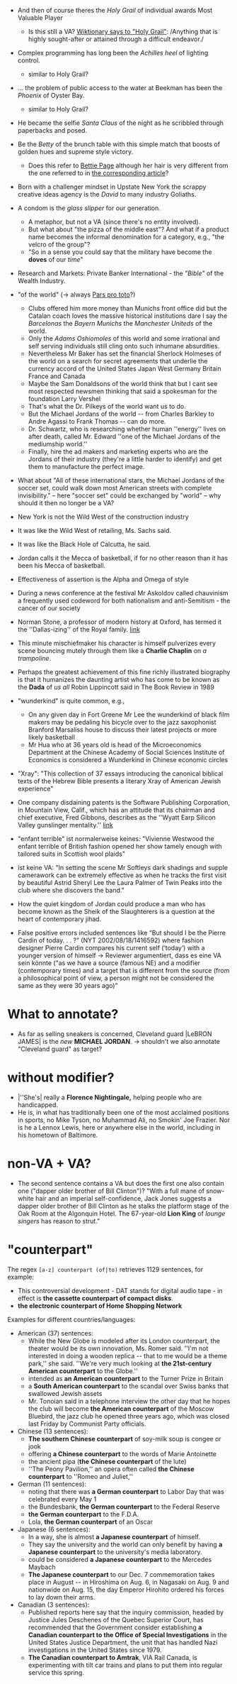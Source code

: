 - And then of course theres the *Holy Grail* of individual awards Most
  Valuable Player
  - Is this still a VA? [Wiktionary says to "Holy
    Grail"](https://en.wiktionary.org/wiki/Holy_Grail): /Anything that
    is highly sought-after or attained through a difficult endeavor./
- Complex programming has long been the *Achilles heel* of lighting
  control.
  - similar to Holy Grail?
- ... the problem of public access to the water at Beekman has been
  the *Phoenix* of Oyster Bay.
  - similar to Holy Grail?
- He became the selfie *Santa Claus* of the night as he scribbled
  through paperbacks and posed.
- Be the *Betty* of the brunch table with this simple match that
  boosts of golden hues and supreme style victory.
  - Does this refer to [Bettie
    Page](https://en.wikipedia.org/wiki/Bettie_Page) although her hair
    is very different from the one referred to in [the corresponding
    article](https://asubtlerevelry.com/cakes-cuts-victory-rolls/)?
- Born with a challenger mindset in Upstate New York the scrappy
  creative ideas agency is the *David* to many industry Goliaths.
- A condom is the *glass slipper* for our generation.
  - A metaphor, but not a VA (since there's no entity involved).
  - But what about "the pizza of the middle east"? And what if a
    product name becomes the informal denomination for a category,
    e.g., "the velcro of the group"?
  - "So in a sense you could say that the military have become the
    **doves** of our *time*"

- Research and Markets: Private Banker International - the *"Bible"*
  of the Wealth Industry.
- "of the world" (→ always [Pars pro
  toto](https://en.wikipedia.org/wiki/Pars_pro_toto)?)
  - Clubs offered him more money than Munichs front office did but the
    Catalan coach loves the massive historical institutions dare I say
    the *Barcelonas* the *Bayern Munichs* the *Manchester Uniteds* of
    the world.
  - Only the *Adams Oshiomoles* of this world and some irrational and
    self serving individuals still cling onto such inhumane
    absurdities.
  - Nevertheless Mr Baker has set the financial Sherlock Holmeses of
    the world on a search for secret agreements that underlie the
    currency accord of the United States Japan West Germany Britain
    France and Canada
  - Maybe the Sam Donaldsons of the world think that but I cant see
    most respected newsmen thinking that said a spokesman for the
    foundation Larry Vershel
  - That's what the Dr. Pilkeys of the world want us to do.
  - But the Michael Jordans of the world -- from Charles Barkley to
    Andre Agassi to Frank Thomas -- can do more.
  - Dr. Schwartz, who is researching whether human ''energy'' lives on
    after death, called Mr. Edward ''one of the Michael Jordans of the
    mediumship world.''
  - Finally, hire the ad makers and marketing experts who are the
    Jordans of their industry (they're a little harder to identify)
    and get them to manufacture the perfect image.
- What about "All of these international stars, the Michael Jordans of
  the soccer set, could walk down most American streets with complete
  invisibility." – here "soccer set" could be exchanged by "world" –
  why should it then no longer be a VA?

- New York is not the Wild West of the construction industry
- It was like the Wild West of retailing, Ms. Sachs said.
- It was like the Black Hole of Calcutta, he said.
- Jordan calls it the Mecca of basketball, if for no other reason than
  it has been his Mecca of basketball.
- Effectiveness of assertion is the Alpha and Omega of style
- During a news conference at the festival Mr Askoldov called
  chauvinism a frequently used codeword for both nationalism and
  anti-Semitism - the cancer of our society
- Norman Stone, a professor of modern history at Oxford, has termed it
  the ''Dallas-izing'' of the Royal
  family. [link](https://www.nytimes.com/1987/06/25/world/london-agog-over-frolics-of-princesses.html)
- This minute mischiefmaker his character is himself pulverizes every
  scene bouncing mutely through them like a **Charlie Chaplin** on *a
  trampoline*.
- Perhaps the greatest achievement of this fine richly illustrated
  biography is that it humanizes the daunting artist who has come to
  be known as the **Dada** of *us all* Robin Lippincott said in The
  Book Review in 1989
- "wunderkind" is quite common, e.g.,
  - On any given day in Fort Greene Mr Lee the wunderkind of black
    film makers may be pedaling his bicycle over to the jazz
    saxophonist Branford Marsaliss house to discuss their latest
    projects or more likely basketball
  - Mr Hua who at 36 years old is head of the Microeconomics
    Department at the Chinese Academy of Social Sciences Institute of
    Economics is considered a Wunderkind in Chinese economic circles
- "Xray": "This collection of 37 essays introducing the canonical
  biblical texts of the Hebrew Bible presents a literary Xray of
  American Jewish experience"
- One company disdaining patents is the Software Publishing
  Corporation, in Mountain View, Calif., which has an attitude that
  its chairman and chief executive, Fred Gibbons, describes as the
  ''Wyatt Earp Silicon Valley gunslinger mentality.''
  [link](https://www.nytimes.com/1989/05/12/business/software-industry-in-uproar-over-recent-rush-of-patents.html)
- "enfant terrible" ist normalerweise keines: "Vivienne Westwood the
  enfant terrible of British fashion opened her show tamely enough
  with tailored suits in Scottish wool plaids"
- ist keine VA: "In setting the scene Mr Softleys dark shadings and
  supple camerawork can be extremely effective as when he tracks the
  first visit by beautiful Astrid Sheryl Lee the Laura Palmer of Twin
  Peaks into the club where she discovers the band."
- How the quiet kingdom of Jordan could produce a man who has become
  known as the Sheik of the Slaughterers is a question at the heart of
  contemporary jihad.


- False positive errors included sentences like “But should I be the
  Pierre Cardin of today. . . ?”  (NYT 2002/08/18/1416592) where
  fashion designer Pierre Cardin compares his current self (‘today’)
  with a younger version of himself → Reviewer argumentiert, dass es
  eine VA sein könnte ("as we have a source (famous NE) and a modifier
  (contemporary times) and a target that is different from the source
  (from a philosophical point of view, a person might not be
  considered the same as they were 30 years ago)"

# What to annotate?

- As far as selling sneakers is concerned, Cleveland guard |LeBRON
  JAMES| is the *new* **MICHAEL JORDAN**. → shouldn't we also annotate
  "Cleveland guard" as target?

# without modifier?

- |''She's| really a **Florence Nightingale,** helping people who are
  handicapped.
- He is, in what has traditionally been one of the most acclaimed
  positions in sports, no Mike Tyson, no Muhammad Ali, no Smokin' Joe
  Frazier.  Nor is he a Lennox Lewis, here or anywhere else in the
  world, including in his hometown of Baltimore.


# non-VA + VA?

- The second sentence contains a VA but does the first one also
  contain one ("dapper older brother of Bill Clinton")? "With a full
  mane of snow-white hair and an imperial self-confidence, Jack Jones
  suggests a dapper older brother of Bill Clinton as he stalks the
  platform stage of the Oak Room at the Algonquin Hotel.  The
  67-year-old **Lion King** of *lounge singers* has reason to strut."

# "counterpart"

The regex `[a-z] counterpart (of|to)` retrieves 1129 sentences,
for example:

- This controversial development - DAT stands for digital audio tape -
  in effect is **the cassette counterpart of compact disks**.
- **the electronic counterpart of Home Shopping Network**

Examples for different countries/languages:
- American (37) sentences:
  - While the New Globe is modeled after its London counterpart, the
    theater would be its own innovation, Ms. Romer said. ''I'm not
    interested in doing a wooden replica -- that to me would be a
    theme park,'' she said. ''We're very much looking at **the
    21st-century American counterpart** to the Globe.''
  - intended as **an American counterpart** to the Turner Prize in
    Britain
  - a **South American counterpart** to the scandal over Swiss banks
    that swallowed Jewish assets
  - Mr. Tonoian said in a telephone interview the other day that he
    hopes the club will become **the American counterpart** of the
    Moscow Bluebird, the jazz club he opened three years ago, which
    was closed last Friday by Communist Party officials.
- Chinese (13 sentences):
  - **The southern Chinese counterpart** of soy-milk soup is congee or
    jook
  - offering **a Chinese counterpart** to the words of Marie
    Antoinette
  - the ancient pipa (**the Chinese counterpart** of the lute)
  - ''The Peony Pavilion,'' an opera often called **the Chinese
    counterpart** to ''Romeo and Juliet,''
- German (11 sentences):
  - noting that there was **a German counterpart** to Labor Day that
    was celebrated every May 1
  - the Bundesbank, **the German counterpart** to the Federal Reserve
  - **the German counterpart** to the F.D.A.
  - Lola, **the German counterpart** of an Oscar
- Japanese (6 sentences):
  - In a way, she is almost **a Japanese counterpart** of himself.
  - They say the university and the world can only benefit by having
    **a Japanese counterpart** to the university's media laboratory.
  - could be considered **a Japanese counterpart** to the Mercedes
    Maybach
  - **The Japanese counterpart** to our Dec. 7 commemoration takes
    place in August -- in Hiroshima on Aug. 6, in Nagasaki on Aug. 9
    and nationwide on Aug. 15, the day Emperor Hirohito ordered his
    forces to lay down their arms.
- Canadian (3 sentences):
  - Published reports here say that the inquiry commission, headed by
    Justice Jules Deschenes of the Quebec Superior Court, has
    recommended that the Government consider establishing **a Canadian
    counterpart to the Office of Special Investigations** in the
    United States Justice Department, the unit that has handled Nazi
    investigations in the United States since 1979.
  - **The Canadian counterpart to Amtrak**, VIA Rail Canada, is
    experimenting with tilt car trains and plans to put them into
    regular service this spring.
